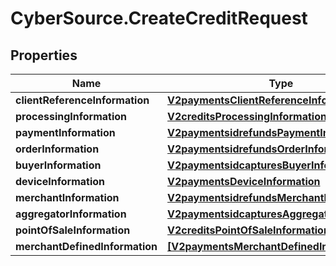 # CyberSource.CreateCreditRequest

## Properties
Name | Type | Description | Notes
------------ | ------------- | ------------- | -------------
**clientReferenceInformation** | [**V2paymentsClientReferenceInformation**](V2paymentsClientReferenceInformation.md) |  | [optional] 
**processingInformation** | [**V2creditsProcessingInformation**](V2creditsProcessingInformation.md) |  | [optional] 
**paymentInformation** | [**V2paymentsidrefundsPaymentInformation**](V2paymentsidrefundsPaymentInformation.md) |  | [optional] 
**orderInformation** | [**V2paymentsidrefundsOrderInformation**](V2paymentsidrefundsOrderInformation.md) |  | [optional] 
**buyerInformation** | [**V2paymentsidcapturesBuyerInformation**](V2paymentsidcapturesBuyerInformation.md) |  | [optional] 
**deviceInformation** | [**V2paymentsDeviceInformation**](V2paymentsDeviceInformation.md) |  | [optional] 
**merchantInformation** | [**V2paymentsidrefundsMerchantInformation**](V2paymentsidrefundsMerchantInformation.md) |  | [optional] 
**aggregatorInformation** | [**V2paymentsidcapturesAggregatorInformation**](V2paymentsidcapturesAggregatorInformation.md) |  | [optional] 
**pointOfSaleInformation** | [**V2creditsPointOfSaleInformation**](V2creditsPointOfSaleInformation.md) |  | [optional] 
**merchantDefinedInformation** | [**[V2paymentsMerchantDefinedInformation]**](V2paymentsMerchantDefinedInformation.md) | TBD | [optional] 



